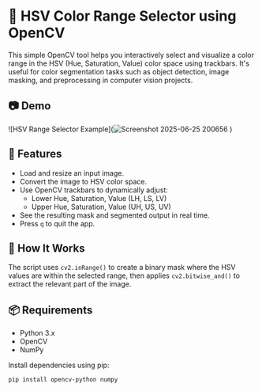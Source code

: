 # 🎨 HSV Color Range Selector using OpenCV

This simple OpenCV tool helps you interactively select and visualize a color range in the HSV (Hue, Saturation, Value) color space using trackbars. It's useful for color segmentation tasks such as object detection, image masking, and preprocessing in computer vision projects.

## 📷 Demo
![HSV Range Selector Example](![Screenshot 2025-06-25 200656](https://github.com/user-attachments/assets/585e825c-c00b-48cc-af3b-07718c11bc9c)
)

## 🔧 Features
- Load and resize an input image.
- Convert the image to HSV color space.
- Use OpenCV trackbars to dynamically adjust:
  - Lower Hue, Saturation, Value (LH, LS, LV)
  - Upper Hue, Saturation, Value (UH, US, UV)
- See the resulting mask and segmented output in real time.
- Press `q` to quit the app.

## 🧠 How It Works
The script uses `cv2.inRange()` to create a binary mask where the HSV values are within the selected range, then applies `cv2.bitwise_and()` to extract the relevant part of the image.

## 📦 Requirements

- Python 3.x
- OpenCV
- NumPy

Install dependencies using pip:

```bash
pip install opencv-python numpy
